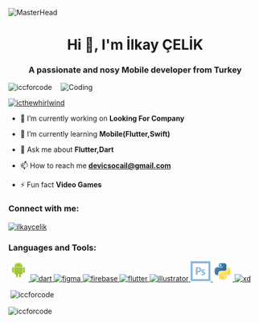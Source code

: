 
![MasterHead](https://gsyslab.com/wp-content/uploads/2021/11/mobile-development-process-gsyslab.gif)
<h1 align="center">Hi 👋, I'm İlkay ÇELİK</h1>
<h3 align="center">A passionate and nosy Mobile developer from Turkey</h3>

<img align="right" alt="Coding" width="400" src="https://miro.medium.com/max/720/1*_wj0oE7Wjy909b-TGD02dA.gif">


<p align="left"> <img src="https://komarev.com/ghpvc/?username=iccforcode&label=Profile%20views&color=ff4500&style=flat" alt="iccforcode" /> </p>

<p align="left"> <a href="https://twitter.com/icthewhirlwind" target="blank"><img src="https://img.shields.io/twitter/follow/icthewhirlwind?logo=twitter&style=for-the-badge" alt="icthewhirlwind" /></a> </p>


- 🔭 I’m currently working on **Looking For Company**

- 🌱 I’m currently learning **Mobile(Flutter,Swift)**

- 💬 Ask me about **Flutter,Dart**

- 📫 How to reach me **devicsocail@gmail.com**

- ⚡ Fun fact **Video Games**

<h3 align="left">Connect with me:</h3>
<p align="left">
<a href="https://linkedin.com/in/ilkaycelik" target="blank"><img align="center" src="https://raw.githubusercontent.com/rahuldkjain/github-profile-readme-generator/master/src/images/icons/Social/linked-in-alt.svg" alt="ilkaycelik" height="30" width="40" /></a>
</p>

<h3 align="left">Languages and Tools:</h3>
<p align="left"> <a href="https://developer.android.com" target="_blank" rel="noreferrer"> <img src="https://raw.githubusercontent.com/devicons/devicon/master/icons/android/android-original-wordmark.svg" alt="android" width="40" height="40"/> </a> <a href="https://dart.dev" target="_blank" rel="noreferrer"> <img src="https://www.vectorlogo.zone/logos/dartlang/dartlang-icon.svg" alt="dart" width="40" height="40"/> </a> <a href="https://www.figma.com/" target="_blank" rel="noreferrer"> <img src="https://www.vectorlogo.zone/logos/figma/figma-icon.svg" alt="figma" width="40" height="40"/> </a> <a href="https://firebase.google.com/" target="_blank" rel="noreferrer"> <img src="https://www.vectorlogo.zone/logos/firebase/firebase-icon.svg" alt="firebase" width="40" height="40"/> </a> <a href="https://flutter.dev" target="_blank" rel="noreferrer"> <img src="https://www.vectorlogo.zone/logos/flutterio/flutterio-icon.svg" alt="flutter" width="40" height="40"/> </a> <a href="https://www.adobe.com/in/products/illustrator.html" target="_blank" rel="noreferrer"> <img src="https://www.vectorlogo.zone/logos/adobe_illustrator/adobe_illustrator-icon.svg" alt="illustrator" width="40" height="40"/> </a> <a href="https://www.photoshop.com/en" target="_blank" rel="noreferrer"> <img src="https://raw.githubusercontent.com/devicons/devicon/master/icons/photoshop/photoshop-line.svg" alt="photoshop" width="40" height="40"/> </a> <a href="https://www.python.org" target="_blank" rel="noreferrer"> <img src="https://raw.githubusercontent.com/devicons/devicon/master/icons/python/python-original.svg" alt="python" width="40" height="40"/> </a> <a href="https://www.adobe.com/products/xd.html" target="_blank" rel="noreferrer"> <img src="https://cdn.worldvectorlogo.com/logos/adobe-xd.svg" alt="xd" width="40" height="40"/> </a> </p>

<p>&nbsp;<img align="center" src="https://github-readme-stats.vercel.app/api?username=iccforcode&show_icons=true&theme=dark&title_color=ff4500&text_color=ffffff&locale=en" alt="iccforcode" /></p>

<p><img align="center" src="https://github-readme-streak-stats.herokuapp.com/?user=iccforcode&theme=dark" alt="iccforcode" /></p>
